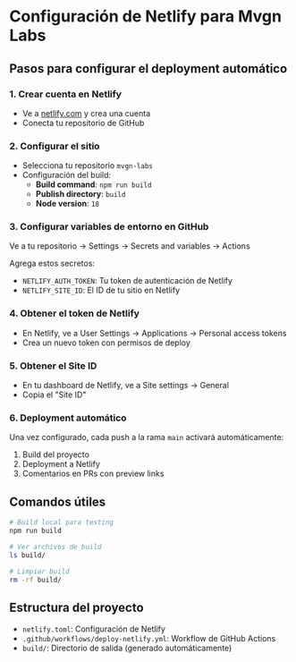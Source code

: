 # Configuración de Netlify para Mvgn Labs

## Pasos para configurar el deployment automático

### 1. Crear cuenta en Netlify
- Ve a [netlify.com](https://netlify.com) y crea una cuenta
- Conecta tu repositorio de GitHub

### 2. Configurar el sitio
- Selecciona tu repositorio `mvgn-labs`
- Configuración del build:
  - **Build command**: `npm run build`
  - **Publish directory**: `build`
  - **Node version**: `18`

### 3. Configurar variables de entorno en GitHub
Ve a tu repositorio → Settings → Secrets and variables → Actions

Agrega estos secretos:
- `NETLIFY_AUTH_TOKEN`: Tu token de autenticación de Netlify
- `NETLIFY_SITE_ID`: El ID de tu sitio en Netlify

### 4. Obtener el token de Netlify
- En Netlify, ve a User Settings → Applications → Personal access tokens
- Crea un nuevo token con permisos de deploy

### 5. Obtener el Site ID
- En tu dashboard de Netlify, ve a Site settings → General
- Copia el "Site ID"

### 6. Deployment automático
Una vez configurado, cada push a la rama `main` activará automáticamente:
1. Build del proyecto
2. Deployment a Netlify
3. Comentarios en PRs con preview links

## Comandos útiles

```bash
# Build local para testing
npm run build

# Ver archivos de build
ls build/

# Limpiar build
rm -rf build/
```

## Estructura del proyecto
- `netlify.toml`: Configuración de Netlify
- `.github/workflows/deploy-netlify.yml`: Workflow de GitHub Actions
- `build/`: Directorio de salida (generado automáticamente)
